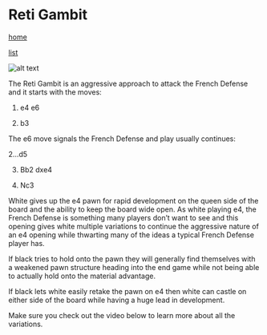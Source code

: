 # Reti Gambit

[home](/zaliczeniowe1awww/)

[list](/zaliczeniowe1awww/list)

![alt text](https://www.thechesswebsite.com/wp-content/uploads/2017/10/Reti-Gambit.jpg "Reti Gambit")


The Reti Gambit is an aggressive approach to attack the French Defense and it starts with the moves:

1. e4 e6

2. b3

The e6 move signals the French Defense and play usually continues:

2…d5

3. Bb2 dxe4

4. Nc3

White gives up the e4 pawn for rapid development on the queen side of the board and the ability to keep the board wide open. As white playing e4, the French Defense is something many players don’t want to see and this opening gives white multiple variations to continue the aggressive nature of an e4 opening while thwarting many of the ideas a typical French Defense player has.

If black tries to hold onto the pawn they will generally find themselves with a weakened pawn structure heading into the end game while not being able to actually hold onto the material advantage.

If black lets white easily retake the pawn on e4 then white can castle on either side of the board while having a huge lead in development.

Make sure you check out the video below to learn more about all the variations.

